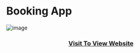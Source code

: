 <h1>Booking App</h1>

![image](https://github.com/user-attachments/assets/7735fa88-33f8-43f8-b6f7-acf6075c82b1)

<h3 align="center"><a href="https://ashwin-karwade.github.io/booking-app/hotels" alt="">Visit To View Website</a></h3>
